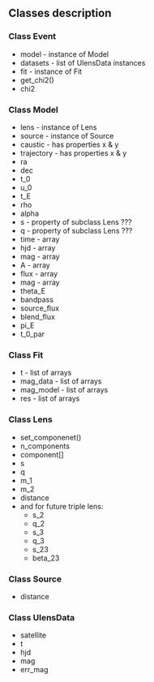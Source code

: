 ## Classes description


### Class Event
* model - instance of Model
* datasets - list of UlensData instances
* fit - instance of Fit
* get_chi2()
* chi2

### Class Model
* lens - instance of Lens
* source - instance of Source
* caustic - has properties x & y
* trajectory - has properties x & y
* ra
* dec
* t_0
* u_0
* t_E
* rho
* alpha
* s - property of subclass Lens ???
* q - property of subclass Lens ???
* time - array
* hjd - array
* mag - array
* A - array
* flux - array
* mag - array
* theta_E
* bandpass
* source_flux
* blend_flux
* pi_E
* t_0_par

### Class Fit
* t - list of arrays
* mag_data - list of arrays
* mag_model - list of arrays
* res - list of arrays

### Class Lens
* set_componenet()
* n_components
* component[]
* s
* q
* m_1
* m_2
* distance
* and for future triple lens:
  * s_2
  * q_2
  * s_3
  * q_3
  * s_23
  * beta_23

### Class Source
* distance

### Class UlensData
* satellite
* t
* hjd
* mag
* err_mag


